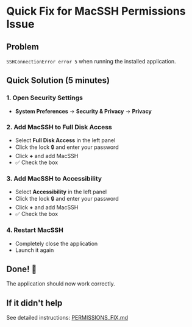 # Quick Fix for MacSSH Permissions Issue

## Problem
`SSHConnectionError error 5` when running the installed application.

## Quick Solution (5 minutes)

### 1. Open Security Settings
- **System Preferences** → **Security & Privacy** → **Privacy**

### 2. Add MacSSH to Full Disk Access
- Select **Full Disk Access** in the left panel
- Click the lock 🔒 and enter your password
- Click **+** and add MacSSH
- ✅ Check the box

### 3. Add MacSSH to Accessibility
- Select **Accessibility** in the left panel
- Click the lock 🔒 and enter your password
- Click **+** and add MacSSH
- ✅ Check the box

### 4. Restart MacSSH
- Completely close the application
- Launch it again

## Done! 🎉

The application should now work correctly.

## If it didn't help

See detailed instructions: [PERMISSIONS_FIX.md](PERMISSIONS_FIX.md)
